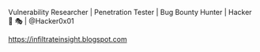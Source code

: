 Vulnerability Researcher | Penetration Tester | Bug Bounty Hunter  | Hacker 👥 🎭  | 
@Hacker0x01
 
https://infiltrateinsight.blogspot.com
